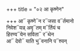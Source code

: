 +++
title = "०२ आ कृष्णेन"

+++
आ᳓ कृष्णे᳓न र᳓जसा व᳓र्तमानो  
निवेश᳓यन्न् अमृ᳓तम् म᳓र्तियं च  
हिरण्य᳓येन सविता᳓ र᳓थेन  
आ᳓ देवो᳓ याति भु᳓वनानि प᳓श्यन्